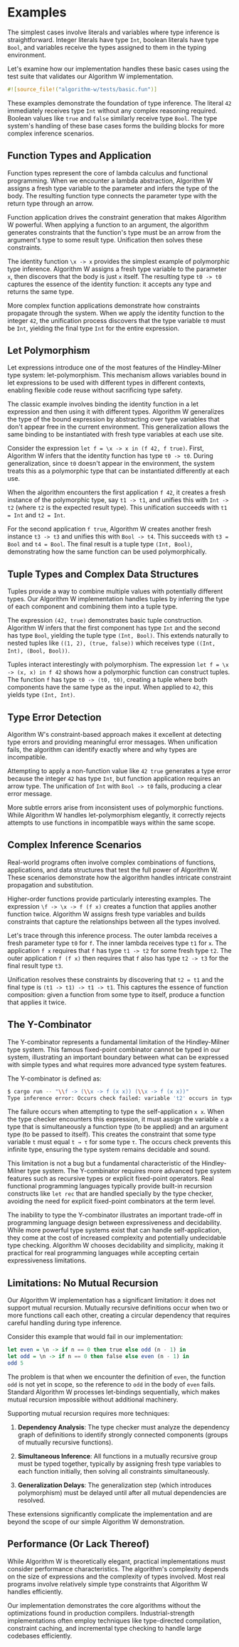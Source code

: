# Examples

The simplest cases involve literals and variables where type inference is straightforward. Integer literals have type `Int`, boolean literals have type `Bool`, and variables receive the types assigned to them in the typing environment.

Let's examine how our implementation handles these basic cases using the test suite that validates our Algorithm W implementation.

```rust
#![source_file!("algorithm-w/tests/basic.fun")]
```

These examples demonstrate the foundation of type inference. The literal `42` immediately receives type `Int` without any complex reasoning required. Boolean values like `true` and `false` similarly receive type `Bool`. The type system's handling of these base cases forms the building blocks for more complex inference scenarios.

## Function Types and Application

Function types represent the core of lambda calculus and functional programming. When we encounter a lambda abstraction, Algorithm W assigns a fresh type variable to the parameter and infers the type of the body. The resulting function type connects the parameter type with the return type through an arrow.

Function application drives the constraint generation that makes Algorithm W powerful. When applying a function to an argument, the algorithm generates constraints that the function's type must be an arrow from the argument's type to some result type. Unification then solves these constraints.

The identity function `\x -> x` provides the simplest example of polymorphic type inference. Algorithm W assigns a fresh type variable to the parameter `x`, then discovers that the body is just `x` itself. The resulting type `t0 -> t0` captures the essence of the identity function: it accepts any type and returns the same type.

More complex function applications demonstrate how constraints propagate through the system. When we apply the identity function to the integer `42`, the unification process discovers that the type variable `t0` must be `Int`, yielding the final type `Int` for the entire expression.

## Let Polymorphism

Let expressions introduce one of the most  features of the Hindley-Milner type system: let-polymorphism. This mechanism allows variables bound in let expressions to be used with different types in different contexts, enabling flexible code reuse without sacrificing type safety.

The classic example involves binding the identity function in a let expression and then using it with different types. Algorithm W generalizes the type of the bound expression by abstracting over type variables that don't appear free in the current environment. This generalization allows the same binding to be instantiated with fresh type variables at each use site.

Consider the expression `let f = \x -> x in (f 42, f true)`. First, Algorithm W infers that the identity function has type `t0 -> t0`. During generalization, since `t0` doesn't appear in the environment, the system treats this as a polymorphic type that can be instantiated differently at each use.

When the algorithm encounters the first application `f 42`, it creates a fresh instance of the polymorphic type, say `t1 -> t1`, and unifies this with `Int -> t2` (where `t2` is the expected result type). This unification succeeds with `t1 = Int` and `t2 = Int`.

For the second application `f true`, Algorithm W creates another fresh instance `t3 -> t3` and unifies this with `Bool -> t4`. This succeeds with `t3 = Bool` and `t4 = Bool`. The final result is a tuple type `(Int, Bool)`, demonstrating how the same function can be used polymorphically.

## Tuple Types and Complex Data Structures

Tuples provide a way to combine multiple values with potentially different types. Our Algorithm W implementation handles tuples by inferring the type of each component and combining them into a tuple type.

The expression `(42, true)` demonstrates basic tuple construction. Algorithm W infers that the first component has type `Int` and the second has type `Bool`, yielding the tuple type `(Int, Bool)`. This extends naturally to nested tuples like `((1, 2), (true, false))` which receives type `((Int, Int), (Bool, Bool))`.

Tuples interact interestingly with polymorphism. The expression `let f = \x -> (x, x) in f 42` shows how a polymorphic function can construct tuples. The function `f` has type `t0 -> (t0, t0)`, creating a tuple where both components have the same type as the input. When applied to `42`, this yields type `(Int, Int)`.

## Type Error Detection

Algorithm W's constraint-based approach makes it excellent at detecting type errors and providing meaningful error messages. When unification fails, the algorithm can identify exactly where and why types are incompatible.

Attempting to apply a non-function value like `42 true` generates a type error because the integer `42` has type `Int`, but function application requires an arrow type. The unification of `Int` with `Bool -> t0` fails, producing a clear error message.

More subtle errors arise from inconsistent uses of polymorphic functions. While Algorithm W handles let-polymorphism elegantly, it correctly rejects attempts to use functions in incompatible ways within the same scope.

## Complex Inference Scenarios

Real-world programs often involve complex combinations of functions, applications, and data structures that test the full power of Algorithm W. These scenarios demonstrate how the algorithm handles intricate constraint propagation and substitution.

Higher-order functions provide particularly interesting examples. The expression `\f -> \x -> f (f x)` creates a function that applies another function twice. Algorithm W assigns fresh type variables and builds constraints that capture the relationships between all the types involved.

Let's trace through this inference process. The outer lambda receives a fresh parameter type `t0` for `f`. The inner lambda receives type `t1` for `x`. The application `f x` requires that `f` has type `t1 -> t2` for some fresh type `t2`. The outer application `f (f x)` then requires that `f` also has type `t2 -> t3` for the final result type `t3`.

Unification resolves these constraints by discovering that `t2 = t1` and the final type is `(t1 -> t1) -> t1 -> t1`. This captures the essence of function composition: given a function from some type to itself, produce a function that applies it twice.

## The Y-Combinator

The Y-combinator represents a fundamental limitation of the Hindley-Milner type system. This famous fixed-point combinator cannot be typed in our system, illustrating an important boundary between what can be expressed with simple types and what requires more advanced type system features.

The Y-combinator is defined as:

```bash
$ cargo run -- "\\f -> (\\x -> f (x x)) (\\x -> f (x x))"
Type inference error: Occurs check failed: variable 't2' occurs in type t2 → t4
```

The failure occurs when attempting to type the self-application `x x`. When the type checker encounters this expression, it must assign the variable `x` a type that is simultaneously a function type (to be applied) and an argument type (to be passed to itself). This creates the constraint that some type variable `t` must equal `t → τ` for some type `τ`. The occurs check prevents this infinite type, ensuring the type system remains decidable and sound.

This limitation is not a bug but a fundamental characteristic of the Hindley-Milner type system. The Y-combinator requires more advanced type system features such as recursive types or explicit fixed-point operators. Real functional programming languages typically provide built-in recursion constructs like `let rec` that are handled specially by the type checker, avoiding the need for explicit fixed-point combinators at the term level.

The inability to type the Y-combinator illustrates an important trade-off in programming language design between expressiveness and decidability. While more powerful type systems exist that can handle self-application, they come at the cost of increased complexity and potentially undecidable type checking. Algorithm W chooses decidability and simplicity, making it practical for real programming languages while accepting certain expressiveness limitations.

## Limitations: No Mutual Recursion

Our Algorithm W implementation has a significant limitation: it does not support mutual recursion. Mutually recursive definitions occur when two or more functions call each other, creating a circular dependency that requires careful handling during type inference.

Consider this example that would fail in our implementation:

```haskell
let even = \n -> if n == 0 then true else odd (n - 1) in
let odd = \n -> if n == 0 then false else even (n - 1) in
odd 5
```

The problem is that when we encounter the definition of `even`, the function `odd` is not yet in scope, so the reference to `odd` in the body of `even` fails. Standard Algorithm W processes let-bindings sequentially, which makes mutual recursion impossible without additional machinery.

Supporting mutual recursion requires more  techniques:

1. **Dependency Analysis**: The type checker must analyze the dependency graph of definitions to identify strongly connected components (groups of mutually recursive functions).

2. **Simultaneous Inference**: All functions in a mutually recursive group must be typed together, typically by assigning fresh type variables to each function initially, then solving all constraints simultaneously.

3. **Generalization Delays**: The generalization step (which introduces polymorphism) must be delayed until after all mutual dependencies are resolved.

These extensions significantly complicate the implementation and are beyond the scope of our simple Algorithm W demonstration.

## Performance (Or Lack Thereof)

While Algorithm W is theoretically elegant, practical implementations must consider performance characteristics. The algorithm's complexity depends on the size of expressions and the complexity of types involved. Most real programs involve relatively simple type constraints that Algorithm W handles efficiently.

Our implementation demonstrates the core algorithms without the optimizations found in production compilers. Industrial-strength implementations often employ techniques like type-directed compilation, constraint caching, and incremental type checking to handle large codebases efficiently.
